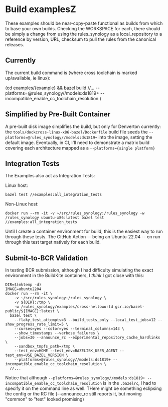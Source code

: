 # Build examplesZ

These examples should be near-copy-paste functional as builds from which to base your own builds.
Checking the WORKSPACE for each, there should be simply a change from using the rules_synology as a
local_repository to a reference by version, URL, checksum to pull the rules from the canonical
releases.

## Currently

The current build command is (where cross toolchain is marked up/available, ie linux):

(cd examples/{example} && bazel build //... --platforms=@rules_synology//models:ds1819+ --incompatible_enable_cc_toolchain_resolution )

## Simplified by Pre-Built Container

A pre-built disk image simplifies the build, but only for Denverton currently: the
`tools/dockcross-linux-x86-bazel/Dockerfile` build file seeds the
`--platforms=@rules_synology//models:ds1819+` into the image, setting the default image.
Eventually, in CI, I'll need to demonstrate a matrix build covering each architecture mapped as a
`--platforms={single platform}`

## Integration Tests

The Examples also act as Integration Tests:

Linux host:

```
bazel test //examples:all_integration_tests
```

Non-Linux host:

```
docker run --rm -it -v ~/src/rules_synology:/rules_synology -w /rules_synology ubuntu-x86:latest bazel test //examples:all_integration_tests
```

Until I create a container environment for build, this is the easiest way to run through these
tests.  The GitHub Action -- being an Ubuntu-22.04 -- cn run through this test target natively for
each build.

## Submit-to-BCR Validation

In testing BCR submission, although I had difficulty simulating the exact environment in the
BuildKite containers, I *think* I got close with this:

```
DIR=$(mktemp -d)
IMAGE=ubuntu2204
docker run --rm -it \
    -v ~/src/rules_synology:/rules_synology \
    -v ${DIR}:/tmp \
    -w /rules_synology/examples/cross-helloworld gcr.io/bazel-public/${IMAGE}:latest \
  bazel test \
    --flaky_test_attempts=3 --build_tests_only --local_test_jobs=12 --show_progress_rate_limit=5 \
    --curses=yes --color=yes --terminal_columns=143 \
    --show_timestamps --verbose_failures \
    --jobs=30 --announce_rc --experimental_repository_cache_hardlinks \
    --sandbox_tmpfs_path=/tmp \
    --test_env=HOME --test_env=BAZELISK_USER_AGENT --test_env=USE_BAZEL_VERSION \
    --platforms=@rules_synology//models:ds1819+ --incompatible_enable_cc_toolchain_resolution \
  //...
```

Notice that although `--platforms=@rules_synology//models:ds1819+ --incompatible_enable_cc_toolchain_resolution`
is in the `.bazelrc`, I had to specify it on the command line as well. THere might be something
eclipsing the config or the RC file (--announce_rc still reports it, but moving "common" to "test"
looked promising)
